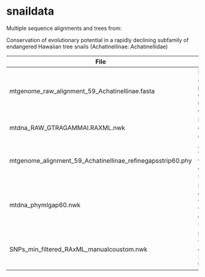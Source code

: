 # snaildata
Multiple sequence alignments and trees from:

 Conservation of evolutionary potential in a rapidly declining subfamily of endangered Hawaiian tree snails (Achatinellinae: Achatinellidae)


|File                                  |        Description   |
|---------------------------------------------------------|------------------|
|mtgenome_raw_alignment_59_Achatinellinae.fasta     | Raw alignment of partial and complete mitochondrial genomes|        
|mtdna_RAW_GTRAGAMMAI.RAXML.nwk| RAXML tree of raw alginmgne |
|mtgenome_alignment_59_Achatinellinae_refinegapsstrip60.phy| Alignment with columns with > 60% of gaps stripped|
|mtdna_phymlgap60.nwk | PhyML tree of alignment with columns with > 60% of gaps stripped |
|SNPs_min_filtered_RAxML_manualcoustom.nwk| Minimally filtered genome wide SNP RAxML tree |
